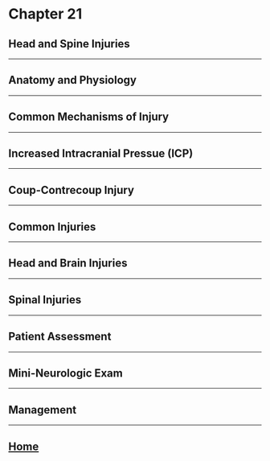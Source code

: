 # Chapter 21
## Head and Spine Injuries

---

## Anatomy and Physiology

---

## Common Mechanisms of Injury

---

## Increased Intracranial Pressue (ICP)

---

## Coup-Contrecoup Injury

---

## Common Injuries

---

## Head and Brain Injuries

---

## Spinal Injuries

---

## Patient Assessment

---

## Mini-Neurologic Exam

---

## Management

---

## [Home](./index.html)